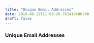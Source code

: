 ```yaml
---
title: "Unique Email Addresses"
date: 2019-08-12T11:08:26.791419+00:00
draft: false
---
```


### Unique Email Addresses
